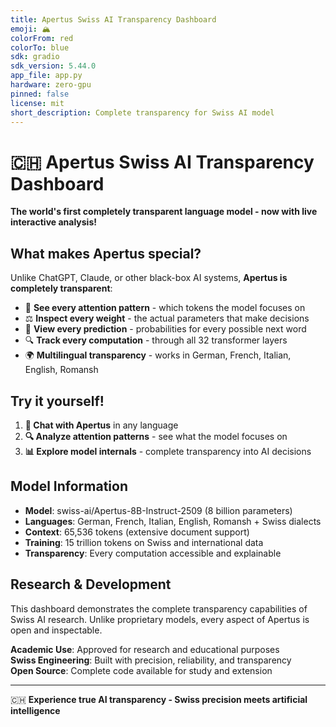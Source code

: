 ```yaml
---
title: Apertus Swiss AI Transparency Dashboard
emoji: 🏔️
colorFrom: red
colorTo: blue
sdk: gradio
sdk_version: 5.44.0
app_file: app.py
hardware: zero-gpu
pinned: false
license: mit
short_description: Complete transparency for Swiss AI model
---
```


# 🇨🇭 Apertus Swiss AI Transparency Dashboard

**The world's first completely transparent language model - now with live interactive analysis!**

## What makes Apertus special?

Unlike ChatGPT, Claude, or other black-box AI systems, **Apertus is completely transparent**:

- 🧠 **See every attention pattern** - which tokens the model focuses on
- ⚖️ **Inspect every weight** - the actual parameters that make decisions  
- 🎲 **View every prediction** - probabilities for every possible next word
- 🔍 **Track every computation** - through all 32 transformer layers
- 🌍 **Multilingual transparency** - works in German, French, Italian, English, Romansh

## Try it yourself!

1. **💬 Chat with Apertus** in any language
2. **🔍 Analyze attention patterns** - see what the model focuses on
3. **📊 Explore model internals** - complete transparency into AI decisions

## Model Information

- **Model**: swiss-ai/Apertus-8B-Instruct-2509 (8 billion parameters)
- **Languages**: German, French, Italian, English, Romansh + Swiss dialects
- **Context**: 65,536 tokens (extensive document support)
- **Training**: 15 trillion tokens on Swiss and international data
- **Transparency**: Every computation accessible and explainable

## Research & Development

This dashboard demonstrates the complete transparency capabilities of Swiss AI research. Unlike proprietary models, every aspect of Apertus is open and inspectable.

**Academic Use**: Approved for research and educational purposes  
**Swiss Engineering**: Built with precision, reliability, and transparency  
**Open Source**: Complete code available for study and extension

---

🇨🇭 **Experience true AI transparency - Swiss precision meets artificial intelligence**